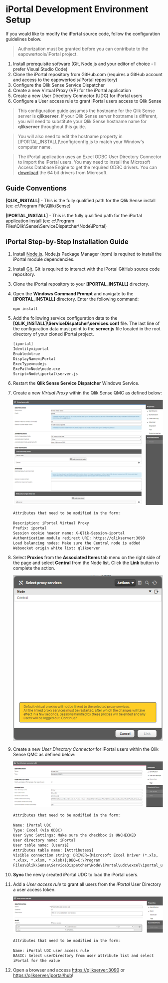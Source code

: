 # iPortal Development Environment Setup

If you would like to modify the iPortal source code, follow the configuration guidelines below. 

> Authorization must be granted before you can contribute to the eapowertools/iPortal project. 

1. Install prerequisite software (Git, Node.js and your editor of choice - I prefer Visual Studio Code)
2. Clone the iPortal repository from GitHub.com (requires a GitHub account and access to the eapowertools/iPortal repository)
3. Configure the Qlik Sense Service Dispatcher
4. Create a new Virtual Proxy (VP) for the iPortal application
5. Create a new User Directory Connector (UDC) for iPortal users
6. Configure a User access rule to grant iPortal users access to Qlik Sense

> This configuration guide assumes the hostname for the Qlik Sense server is **qlikserver**.  If your Qlik Sense server hostname is different, you will need to substitute your Qlik Sense hostname name for **qlikserver** throughout this guide.  

> You will also need to edit the hostname property in [IPORTAL_INSTALL]\config\config.js to match your Window's computer name. 

> The iPortal application uses an Excel ODBC User Directory Connector to import the iPortal users. You may need to install the Microsoft Access Database Engine to get the required ODBC drivers.  You can [download](https://www.microsoft.com/en-us/download/confirmation.aspx?id=13255&6B49FDFB-8E5B-4B07-BC31-15695C5A2143=1) the 64 bit drivers from Microsoft.

## Guide Conventions

**[QLIK_INSTALL]** - This is the fully qualified path for the Qlik Sense install (ex: c:\Program File\Qlik\Sense)

**[IPORTAL_INSTALL]** - This is the fully qualified path for the iPortal application install (ex: c:\Program Files\Qlik\Sense\ServiceDispatcher\Node\iPortal)

## iPortal Step-by-Step Installation Guide

1. Install [Node.js](https://nodejs.org/en/).  Node.js Package Manager (npm) is required to install the iPortal module dependencies.
2. Install [Git](https://git-scm.com/downloads).  Git is required to interact with the iPortal GitHub source code repository.       
3. Clone the iPortal repository to your **[IPORTAL_INSTALL]** directory. 
4. Open the **Windows Command Prompt** and navigate to the **[IPORTAL_INSTALL]** directory.  Enter the following command:

    ```
    npm install
    ```

4. Add the following service configuration data to the **[QLIK_INSTALL]\ServiceDispatcher\services.conf** file.  The last line of the configuration data must point to the **server.js** file located in the root directory of your cloned iPortal project.

    ```
    [iportal]
    Identity=iportal
    Enabled=true
    DisplayName=iPortal
    ExecType=nodejs
    ExePath=Node\node.exe
    Script=Node\iportal\server.js
    ```

5. Restart the **Qlik Sense Service Dispatcher** Windows Service.
6. Create a new *Virtual Proxy* within the Qlik Sense QMC as defined below:

    ![Qlik Sense Virtual Proxy Edit Form](./images/vp_form.png)

    ```
    Attributes that need to be modified in the form:
    
    Description: iPortal Virtual Proxy
    Prefix: iportal
    Session cookie header name: X-Qlik-Session-iportal
    Authentication module redirect URI: https://qlikserver:3090
    Load balancing nodes: Make sure the Central node is added
    Websocket origin white list: qlikserver
    ```
7. Select **Proxies** from the **Associated Items** tab menu on the right side of the page and select **Central** from the Node list.  Click the **Link** button to complete the action.

    ![Virtual Proxy Associated Items](./images/vp_associated_items.png)

8. Create a new *User Directory Connector* for iPortal users within the Qlik Sense QMC as defined below: 

    ![User Directory Connector](./images/udc_excel.png)
    
    ```
    Attributes that need to be modified in the form:
    
    Name: iPortal UDC
    Type: Excel (via ODBC)
    User Sync Settings: Make sure the checkbox is UNCHECKED
    User directory name: iPortal
    User table name: [Users$]
    Attributes table name: [Attributes$]
    Visible connection string: DRIVER={Microsoft Excel Driver (*.xls, *.xlsx, *.xlsm, *.xlsb)};DBQ=C:\Program Files\Qlik\Sense\ServiceDispatcher\Node\iPortal\udc\excel\iportal_users.xlsx
    ```

9. **Sync** the newly created iPortal UDC to load the iPortal users.

10. Add a *User access rule* to grant all users from the *iPortal* User Directory  a user access token.

    ![User Access Rule](./images/user_access_rule.png)
    
    ```
    Attributes that need to be modified in the form:
    
    Name: iPortal UDC user access rule
    BASIC: Select userDirectory from user attribute list and select iPortal for the value
    ```
    
11. Open a browser and access [https://qlikserver:3090](https://qlikserver:3090) or [https://qlikserver/iportal/hub](https://qlikserver/iportal/hub)!
